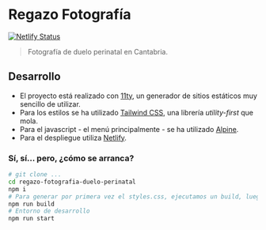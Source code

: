 # Regazo Fotografía

[![Netlify Status](https://api.netlify.com/api/v1/badges/45bca68f-6428-4b80-8ef7-763bf7c54c30/deploy-status)](https://app.netlify.com/sites/thirsty-shockley-4340a2/deploys)

> Fotografía de duelo perinatal en Cantabria.

## Desarrollo

- El proyecto está realizado con [11ty](https://www.11ty.dev/), un generador de sitios estáticos muy sencillo de utilizar.
- Para los estilos se ha utilizado [Tailwind CSS](https://tailwindcss.com/), una librería _utility-first_ que mola.
- Para el javascript - el menú principalmente - se ha utilizado [Alpine](https://github.com/alpinejs/alpine).
- Para el despliegue utiliza [Netlify](https://www.netlify.com/).

### Sí, sí... pero, ¿cómo se arranca?

```bash
# git clone ...
cd regazo-fotografia-duelo-perinatal
npm i
# Para generar por primera vez el styles.css, ejecutamos un build, luego ya no hará falta
npm run build
# Entorno de desarrollo
npm run start
```